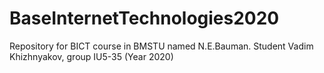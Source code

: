 # BaseInternetTechnologies2020
Repository for BICT course in BMSTU named N.E.Bauman. Student Vadim Khizhnyakov, group IU5-35 (Year 2020)
